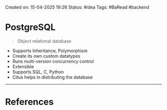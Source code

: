 Created on: 15-04-2025 19:26
Status: #idea
Tags: #BaRead #backend 
# PostgreSQL
> Object relational database

- Supports Inheritance, Polymorphism
- Create its own custom datatypes
- Runs multi-version concurrency control
- Extensible 
- Supports SQL, C, Python
- Citus helps in distributing the database





-----------------
# References